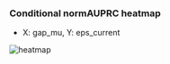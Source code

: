 ### Conditional normAUPRC heatmap

- X: gap_mu, Y: eps_current

![heatmap](/home/elicer/project_0814_2/results/20250819-054918/holdout/conditional_heatmap_gap_mu_vs_eps_current.png)

